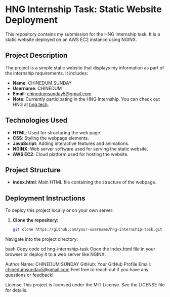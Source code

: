 # HNG Internship Task: Static Website Deployment

This repository contains my submission for the HNG Internship task. It is a static website deployed on an AWS EC2 instance using NGINX.

## Project Description

The project is a simple static website that displays my information as part of the internship requirements. It includes:

- **Name**: CHINEDUM SUNDAY
- **Username**: CHINEDUM
- **Email**: chinedumsunday5@gmail.com
- **Note**: Currently participating in the HNG Internship. You can check out HNG at [hng.tech](https://hng.tech).

## Technologies Used

- **HTML**: Used for structuring the web page.
- **CSS**: Styling the webpage elements.
- **JavaScript**: Adding interactive features and animations.
- **NGINX**: Web server software used for serving the static website.
- **AWS EC2**: Cloud platform used for hosting the website.

## Project Structure

- **index.html**: Main HTML file containing the structure of the webpage.


## Deployment Instructions

To deploy this project locally or on your own server:

1. **Clone the repository:**
   ```bash
   git clone https://github.com/your-username/hng-internship-task.git

Navigate into the project directory:

bash
Copy code
cd hng-internship-task
Open the index.html file in your browser or deploy it to a web server like NGINX.

Author
Name: CHINEDUM SUNDAY
GitHub: Your GitHub Profile
Email: chinedumsunday5@gmail.com
Feel free to reach out if you have any questions or feedback!

License
This project is licensed under the MIT License. See the LICENSE file for details.